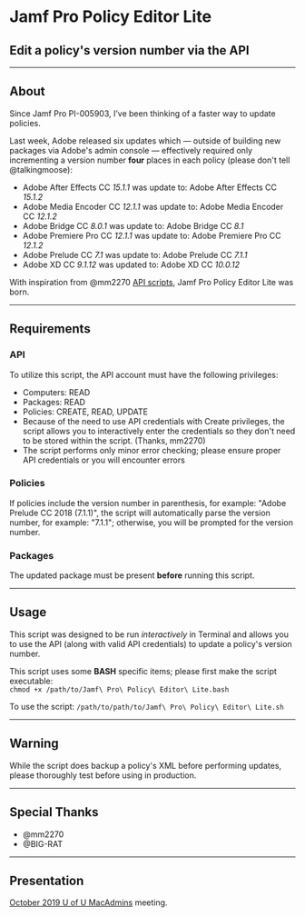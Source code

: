 # Jamf Pro Policy Editor Lite
## Edit a policy's version number via the API

---

## About

Since Jamf Pro PI-005903, I’ve been thinking of a faster way to update policies.

Last week, Adobe released six updates which — outside of building new packages via Adobe's admin console — effectively required only incrementing a version number **four** places in each policy (please don't tell @talkingmoose):
- Adobe After Effects CC _15.1.1_ was update to: Adobe After Effects CC _15.1.2_
- Adobe Media Encoder CC _12.1.1_ was update to: Adobe Media Encoder CC _12.1.2_
- Adobe Bridge CC _8.0.1_ was update to: Adobe Bridge CC _8.1_
- Adobe Premiere Pro CC _12.1.1_ was update to: Adobe Premiere Pro CC _12.1.2_
- Adobe Prelude CC _7.1_ was update to: Adobe Prelude CC _7.1.1_
- Adobe XD CC _9.1.12_ was updated to: Adobe XD CC _10.0.12_

With inspiration from @mm2270 [API scripts](https://github.com/mm2270/Casper-API/blob/master/Convert-SG-Search-Search-SG.sh), Jamf Pro Policy Editor Lite was born.

---

## Requirements

### API
To utilize this script, the API account must have the following privileges:  
- Computers: READ
- Packages: READ
- Policies: CREATE, READ, UPDATE
- Because of the need to use API credentials with Create privileges, the script allows you to interactively enter the credentials so they don't need to be stored within the script. (Thanks, mm2270)
- The script performs only minor error checking; please ensure proper API credentials or you will encounter errors

### Policies
If policies include the version number in parenthesis, for example: "Adobe Prelude CC 2018 (7.1.1)", the script will automatically parse the version number, for example: "7.1.1"; otherwise, you will be prompted for the version number.

### Packages
The updated package must be present **before** running this script.

---

## Usage  

This script was designed to be run _interactively_ in Terminal and allows you to use the API (along with valid API credentials) to update a policy's version number.  

This script uses some **BASH** specific items; please first make the script executable:  
`chmod +x /path/to/Jamf\ Pro\ Policy\ Editor\ Lite.bash`  

To use the script:
`/path/to/path/to/Jamf\ Pro\ Policy\ Editor\ Lite.sh`  

---

## Warning

While the script does backup a policy's XML before performing updates, please thoroughly test before using in production.

---

## Special Thanks
- @mm2270
- @BIG-RAT

---

## Presentation

[October 2019 U of U MacAdmins](https://stream.lib.utah.edu/index.php?c=details&id=13291) meeting.
